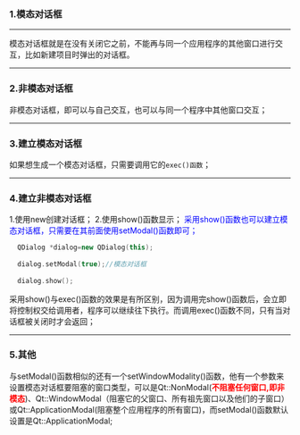 ### 1.模态对话框
---
模态对话框就是在没有关闭它之前，不能再与同一个应用程序的其他窗口进行交互，比如新建项目时弹出的对话框。

---
### 2.非模态对话框
非模态对话框，即可以与自己交互，也可以与同一个程序中其他窗口交互；

---
### 3.建立模态对话框
如果想生成一个模态对话框，只需要调用它的`exec()函数`；

---
### 4.建立非模态对话框

1.使用new创建对话框；
2.使用show()函数显示；
<font color=blue>采用show()函数也可以建立模态对话框，只需要在其前面使用setModal()函数即可；</font>

```cpp
  QDialog *dialog=new QDialog(this);
  
  dialog.setModal(true);//模态对话框
  
  dialog.show();

```
采用show()与exec()函数的效果是有所区别，因为调用完show()函数后，会立即将控制权交给调用者，程序可以继续往下执行。而调用exec()函数不同，只有当对话框被关闭时才会返回；

---
### 5.其他
与setModal()函数相似的还有一个setWindowModality()函数，他有一个参数来设置模态对话框要阻塞的窗口类型，可以是Qt::NonModal(<font color=red>**不阻塞任何窗口,即非模态**</font>)、Qt::WindowModal（阻塞它的父窗口、所有祖先窗口以及他们的子窗口）或Qt::ApplicationModal(阻塞整个应用程序的所有窗口)，而setModal()函数默认设置是Qt::ApplicationModal;
